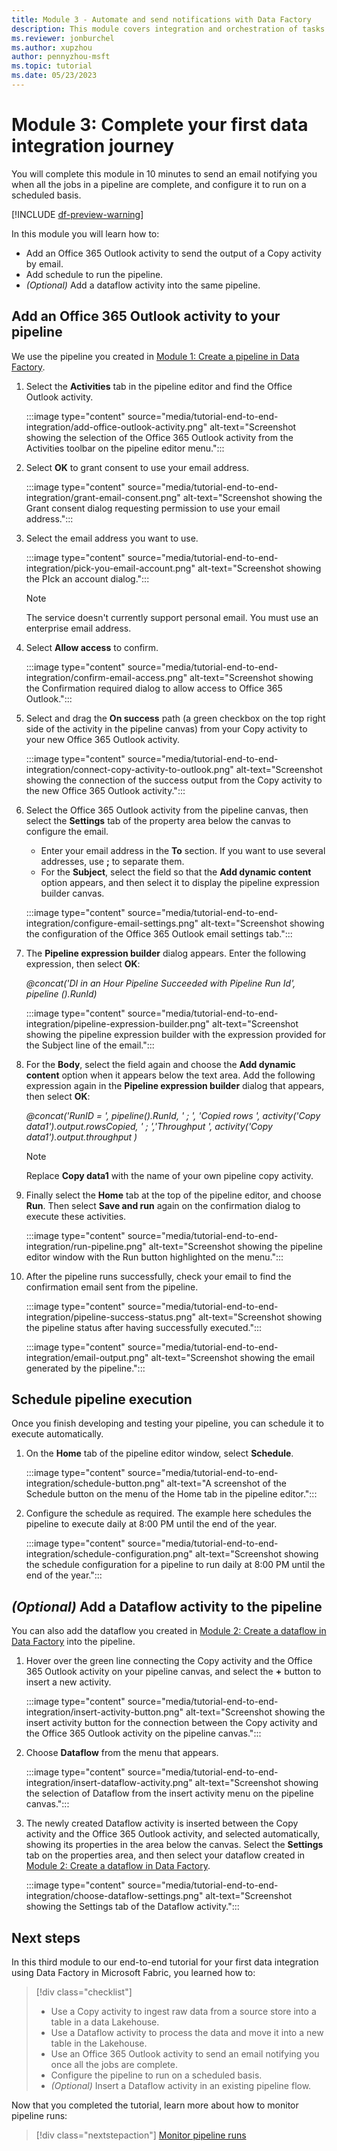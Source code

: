 ```yaml
---
title: Module 3 - Automate and send notifications with Data Factory
description: This module covers integration and orchestration of tasks with your data pipeline, as part of an end-to-end data integration tutorial to complete a full data integration scenario with Data Factory in Microsoft Fabric within an hour.
ms.reviewer: jonburchel
ms.author: xupzhou
author: pennyzhou-msft
ms.topic: tutorial
ms.date: 05/23/2023
---
```


# Module 3: Complete your first data integration journey

You will complete this module in 10 minutes to send an email notifying you when all the jobs in a pipeline are complete, and configure it to run on a scheduled basis.

[!INCLUDE [df-preview-warning](includes/data-factory-preview-warning.md)]

In this module you will learn how to:
- Add an Office 365 Outlook activity to send the output of a Copy activity by email.
- Add schedule to run the pipeline.
- _(Optional)_ Add a dataflow activity into the same pipeline.

## Add an Office 365 Outlook activity to your pipeline

We use the pipeline you created in [Module 1: Create a pipeline in Data Factory](tutorial-end-to-end-pipeline.md).

1. Select the **Activities** tab in the pipeline editor and find the Office Outlook activity.

   :::image type="content" source="media/tutorial-end-to-end-integration/add-office-outlook-activity.png" alt-text="Screenshot showing the selection of the Office 365 Outlook activity from the Activities toolbar on the pipeline editor menu.":::

1. Select **OK** to grant consent to use your email address.

   :::image type="content" source="media/tutorial-end-to-end-integration/grant-email-consent.png" alt-text="Screenshot showing the Grant consent dialog requesting permission to use your email address.":::

1. Select the email address you want to use.

   :::image type="content" source="media/tutorial-end-to-end-integration/pick-you-email-account.png" alt-text="Screenshot showing the PIck an account dialog.":::

   > [!NOTE]
   > The service doesn't currently support personal email. You must use an enterprise email address.

1. Select **Allow access** to confirm.

   :::image type="content" source="media/tutorial-end-to-end-integration/confirm-email-access.png" alt-text="Screenshot showing the Confirmation required dialog to allow access to Office 365 Outlook.":::

1. Select and drag the **On success** path (a green checkbox on the top right side of the activity in the pipeline canvas) from your Copy activity to your new Office 365 Outlook activity.

   :::image type="content" source="media/tutorial-end-to-end-integration/connect-copy-activity-to-outlook.png" alt-text="Screenshot showing the connection of the success output from the Copy activity to the new Office 365 Outlook activity.":::

1. Select the Office 365 Outlook activity from the pipeline canvas, then select the **Settings** tab of the property area below the canvas to configure the email.

   - Enter your email address in the **To** section. If you want to use several addresses, use **;** to separate them. 
   - For the **Subject**, select the field so that the **Add dynamic content** option appears, and then select it to display the pipeline expression builder canvas. 
   
   :::image type="content" source="media/tutorial-end-to-end-integration/configure-email-settings.png" alt-text="Screenshot showing the configuration of the Office 365 Outlook email settings tab.":::

1. The **Pipeline expression builder** dialog appears. Enter the following expression, then select **OK**:
     
   _@concat('DI in an Hour Pipeline Succeeded with Pipeline Run Id', pipeline ().RunId)_

   :::image type="content" source="media/tutorial-end-to-end-integration/pipeline-expression-builder.png" alt-text="Screenshot showing the pipeline expression builder with the expression provided for the Subject line of the email.":::

1. For the **Body**, select the field again and choose the **Add dynamic content** option when it appears below the text area. Add the following expression again in the **Pipeline expression builder** dialog that appears, then select **OK**:

   *@concat('RunID =  ', pipeline().RunId, ' ; ',
'Copied rows ', activity('Copy data1').output.rowsCopied, ' ; ','Throughput ', activity('Copy data1').output.throughput
)*

   > [!NOTE]
   > Replace **Copy data1** with the name of your own pipeline copy activity.

1. Finally select the **Home** tab at the top of the pipeline editor, and choose **Run**. Then select **Save and run** again on the confirmation dialog to execute these activities.

   :::image type="content" source="media/tutorial-end-to-end-integration/run-pipeline.png" alt-text="Screenshot showing the pipeline editor window with the Run button highlighted on the menu.":::

1. After the pipeline runs successfully, check your email to find the confirmation email sent from the pipeline.

   :::image type="content" source="media/tutorial-end-to-end-integration/pipeline-success-status.png" alt-text="Screenshot showing the pipeline status after having successfully executed.":::

   :::image type="content" source="media/tutorial-end-to-end-integration/email-output.png" alt-text="Screenshot showing the email generated by the pipeline.":::
   
## Schedule pipeline execution

Once you finish developing and testing your pipeline, you can schedule it to execute automatically.

1. On the **Home** tab of the pipeline editor window, select **Schedule**.

   :::image type="content" source="media/tutorial-end-to-end-integration/schedule-button.png" alt-text="A screenshot of the Schedule button on the menu of the Home tab in the pipeline editor.":::

1. Configure the schedule as required. The example here schedules the pipeline to execute daily at 8:00 PM until the end of the year.

   :::image type="content" source="media/tutorial-end-to-end-integration/schedule-configuration.png" alt-text="Screenshot showing the schedule configuration for a pipeline to run daily at 8:00 PM until the end of the year.":::

## _(Optional)_ Add a Dataflow activity to the pipeline

You can also add the dataflow you created in [Module 2: Create a dataflow in Data Factory](tutorial-end-to-end-dataflow.md) into the pipeline.

1. Hover over the green line connecting the Copy activity and the Office 365 Outlook activity on your pipeline canvas, and select the **+** button to insert a new activity.

   :::image type="content" source="media/tutorial-end-to-end-integration/insert-activity-button.png" alt-text="Screenshot showing the insert activity button for the connection between the Copy activity and the Office 365 Outlook activity on the pipeline canvas.":::

1. Choose **Dataflow** from the menu that appears.

   :::image type="content" source="media/tutorial-end-to-end-integration/insert-dataflow-activity.png" alt-text="Screenshot showing the selection of Dataflow from the insert activity menu on the pipeline canvas.":::

1. The newly created Dataflow activity is inserted between the Copy activity and the Office 365 Outlook activity, and selected automatically, showing its properties in the area below the canvas. Select the **Settings** tab on the properties area, and then select your dataflow created in [Module 2: Create a dataflow in Data Factory](tutorial-end-to-end-dataflow.md).

   :::image type="content" source="media/tutorial-end-to-end-integration/choose-dataflow-settings.png" alt-text="Screenshot showing the Settings tab of the Dataflow activity.":::

## Next steps

In this third module to our end-to-end tutorial for your first data integration using Data Factory in Microsoft Fabric, you learned how to:

> [!div class="checklist"]
> - Use a Copy activity to ingest raw data from a source store into a table in a data Lakehouse.
> - Use a Dataflow activity to process the data and move it into a new table in the Lakehouse.
> - Use an Office 365 Outlook activity to send an email notifying you once all the jobs are complete.
> - Configure the pipeline to run on a scheduled basis.
> - _(Optional)_ Insert a Dataflow activity in an existing pipeline flow.

Now that you completed the tutorial, learn more about how to monitor pipeline runs:

> [!div class="nextstepaction"]
> [Monitor pipeline runs](monitor-pipeline-runs.md)